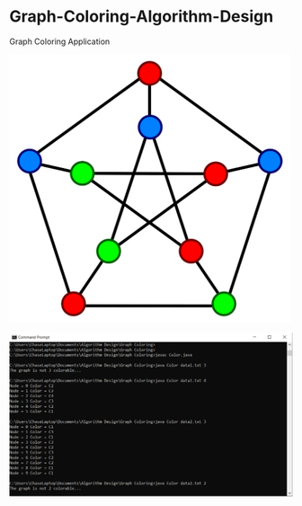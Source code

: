 # Graph-Coloring-Algorithm-Design
Graph Coloring Application

<img src="/imageColoring.png" width="500" align="left|right|middle|top|bottom"></img>

![](/cmdColoring.PNG)
